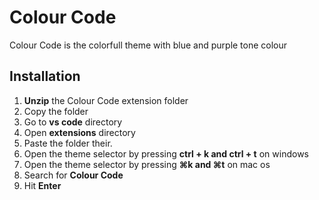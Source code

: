 # Colour Code
Colour Code is the colorfull theme with blue and purple tone colour

## Installation
 1. **Unzip** the Colour Code extension folder
 2. Copy the folder
 3. Go to **vs code** directory 
 4. Open **extensions** directory
 5. Paste the folder their. 
 6. Open the theme selector by pressing **ctrl + k and ctrl + t** on windows
 7. Open the theme selector by pressing **⌘k and ⌘t** on mac os
 8. Search for **Colour Code** 
 9. Hit **Enter**
